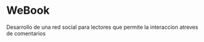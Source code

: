 # WeBook

Desarrollo de una red social para lectores que permite la interaccion atreves de comentarios
